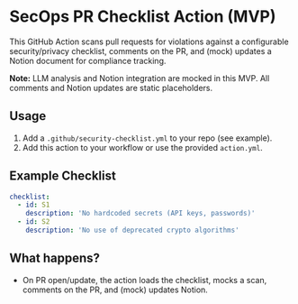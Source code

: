 # SecOps PR Checklist Action (MVP)

This GitHub Action scans pull requests for violations against a configurable security/privacy checklist, comments on the PR, and (mock) updates a Notion document for compliance tracking.

**Note:** LLM analysis and Notion integration are mocked in this MVP. All comments and Notion updates are static placeholders.

## Usage

1. Add a `.github/security-checklist.yml` to your repo (see example).
2. Add this action to your workflow or use the provided `action.yml`.

## Example Checklist
```yaml
checklist:
  - id: S1
    description: 'No hardcoded secrets (API keys, passwords)'
  - id: S2
    description: 'No use of deprecated crypto algorithms'
```

## What happens?
- On PR open/update, the action loads the checklist, mocks a scan, comments on the PR, and (mock) updates Notion. 